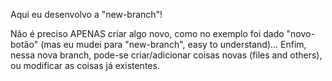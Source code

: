 Aqui eu desenvolvo a "new-branch"!

Não é preciso APENAS criar algo novo, como no exemplo foi dado "novo-botão" (mas eu mudei para "new-branch", easy to understand)... Enfim, nessa nova branch, pode-se criar/adicionar coisas novas (files and others), ou modificar as coisas já existentes.
